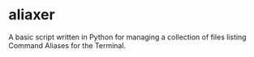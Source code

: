 # aliaxer
A basic script written in Python for managing a collection of files listing Command Aliases for the Terminal.
